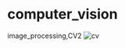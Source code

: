 # computer_vision
image_processing,CV2
![cv](https://user-images.githubusercontent.com/89722385/134866233-d696455b-6722-4931-a601-d9a66193f7bd.jpg)
